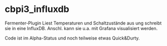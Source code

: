 # cbpi3_influxdb

Fermenter-Plugin
Liest Temperaturen und Schaltzustände aus ung schreibt sie in eine InfluxDB.
Anschl. kann sie u.a. mit Grafana visualisiert werden.

Code ist im Alpha-Status und noch teilweise etwas Quick&Durty.
